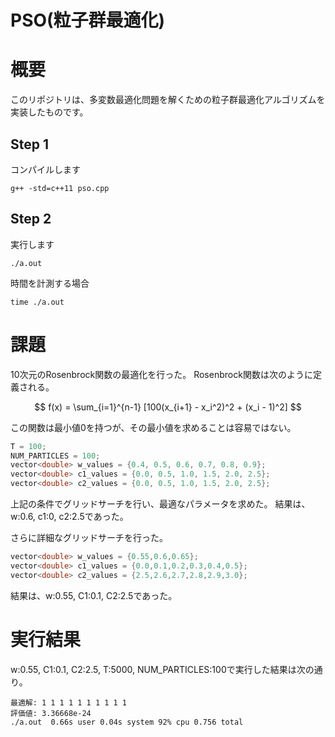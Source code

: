 PSO(粒子群最適化)
=============
# 概要
このリポジトリは、多変数最適化問題を解くための粒子群最適化アルゴリズムを実装したものです。

## Step 1
コンパイルします
```
g++ -std=c++11 pso.cpp
```

## Step 2
実行します
```
./a.out
```

時間を計測する場合
```
time ./a.out
```

# 課題
10次元のRosenbrock関数の最適化を行った。
Rosenbrock関数は次のように定義される。

$$ f(x) = \sum_{i=1}^{n-1} [100(x_{i+1} - x_i^2)^2 + (x_i - 1)^2] $$

この関数は最小値0を持つが、その最小値を求めることは容易ではない。

```cpp
T = 100;
NUM_PARTICLES = 100;
vector<double> w_values = {0.4, 0.5, 0.6, 0.7, 0.8, 0.9};
vector<double> c1_values = {0.0, 0.5, 1.0, 1.5, 2.0, 2.5};
vector<double> c2_values = {0.0, 0.5, 1.0, 1.5, 2.0, 2.5};
```
上記の条件でグリッドサーチを行い、最適なパラメータを求めた。
結果は、w:0.6, c1:0, c2:2.5であった。

さらに詳細なグリッドサーチを行った。
```cpp
vector<double> w_values = {0.55,0.6,0.65};
vector<double> c1_values = {0.0,0.1,0.2,0.3,0.4,0.5};
vector<double> c2_values = {2.5,2.6,2.7,2.8,2.9,3.0};
```
結果は、w:0.55, C1:0.1, C2:2.5であった。

# 実行結果

w:0.55, C1:0.1, C2:2.5, T:5000, NUM_PARTICLES:100で実行した結果は次の通り。
```
最適解: 1 1 1 1 1 1 1 1 1 1 
評価値: 3.36668e-24
./a.out  0.66s user 0.04s system 92% cpu 0.756 total
```
